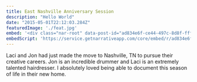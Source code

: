 ```yaml
---
title: East Nashville Anniversary Session
description: "Hello World"
date: "2015-05-01T22:12:03.284Z"
featuredImage: './feat.jpg'
embed: '<div class="nar-root" data-post-id="ad834e6f-ce44-497c-8d8f-fff88bfb803c" style="p {text-align:center;opacity: 0.0;animation: nara 0s ease-in 2s forwards;}@keyframes nara {to {opacity: 1.0;}}" ><img style="width:100%;" src="https://content1.getnarrativeapp.com/static/ad834e6f-ce44-497c-8d8f-fff88bfb803c/featured.jpg"><noscript><p>Your Narrative blog will appear here, click preview to see it live.<br>For any issues click <a href="https://help.narrative.so/i/j">here</a></p></noscript></div>'
embedScript: 'https://service.getnarrativeapp.com/core/embed/r/ad834e6f-ce44-497c-8d8f-fff88bfb803c.js'
---
```

Laci and Jon had just made the move to Nashville, TN to pursue their creative careers. Jon is an incredible drummer and Laci is an extremely talented hairdresser. I absolutely loved being able to document this season of life in their new home. 
